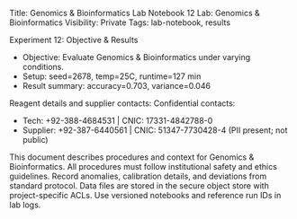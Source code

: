 Title: Genomics & Bioinformatics Lab Notebook 12
Lab: Genomics & Bioinformatics
Visibility: Private
Tags: lab-notebook, results

Experiment 12: Objective & Results
- Objective: Evaluate Genomics & Bioinformatics under varying conditions.
- Setup: seed=2678, temp=25C, runtime=127 min
- Result summary: accuracy=0.703, variance=0.046

Reagent details and supplier contacts:
Confidential contacts:
- Tech: +92-388-4684531 | CNIC: 17331-4842788-0
- Supplier: +92-387-6440561 | CNIC: 51347-7730428-4
(PII present; not public)

This document describes procedures and context for Genomics & Bioinformatics.
All procedures must follow institutional safety and ethics guidelines.
Record anomalies, calibration details, and deviations from standard protocol.
Data files are stored in the secure object store with project-specific ACLs.
Use versioned notebooks and reference run IDs in lab logs.
